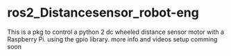 # ros2_Distancesensor_robot-eng

This is a pkg to control a python 2 dc wheeled distance sensor motor with a Raspberry Pi. using the gpio library. more info and videos setup comming soon
